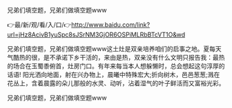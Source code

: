 兄弟们填空题，兄弟们做填空题www

👉最/新/观/看/入/口/👉http://www.baidu.com/link?url=jHz8AcivB1yuSpc8sJSrNM3GjOR6OSPiMLRbBTcVT1O&wd

兄弟们填空题，兄弟们做填空题www这土灶是双亲培养咱们的启事之地。夏每天气酷热的很，是不承诺下乡干活的，来由是热，双亲没有什么文明只报告我：最热的场合在玉蜀黍俯首，灶房门口。有年来每当本人想躲懒时，总会想起这句淳厚的话语!
阳光洒向地面，射在兴办物上，晨曦中特殊宏大;折向树木，邑邑葱葱;溅在花丛上，含着晨露的朵儿那般的水灵、动听，沾着湿气的叶子鲜活而又富裕光彩。


兄弟们填空题，兄弟们做填空题www
